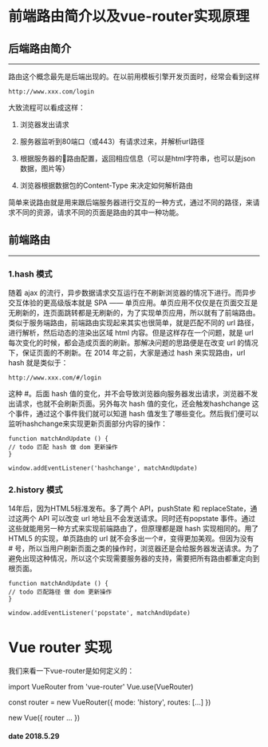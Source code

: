 # 前端路由简介以及vue-router实现原理

## 后端路由简介

***

路由这个概念最先是后端出现的。在以前用模板引擎开发页面时，经常会看到这样

    http://www.xxx.com/login

大致流程可以看成这样：

1. 浏览器发出请求

2. 服务器监听到80端口（或443）有请求过来，并解析url路径

3. 根据服务器的路由配置，返回相应信息（可以是html字符串，也可以是json数据，图片等）

4. 浏览器根据数据包的Content-Type 来决定如何解析路由

简单来说路由就是用来跟后端服务器进行交互的一种方式，通过不同的路径，来请求不同的资源，请求不同的页面是路由的其中一种功能。

## 前端路由

***

### 1.hash 模式

随着 ajax 的流行，异步数据请求交互运行在不刷新浏览器的情况下进行。而异步交互体验的更高级版本就是 SPA —— 单页应用。单页应用不仅仅是在页面交互是无刷新的，连页面跳转都是无刷新的，为了实现单页应用，所以就有了前端路由。
类似于服务端路由，前端路由实现起来其实也很简单，就是匹配不同的 url 路径，进行解析，然后动态的渲染出区域 html 内容。但是这样存在一个问题，就是 url 每次变化的时候，都会造成页面的刷新。那解决问题的思路便是在改变 url 的情况下，保证页面的不刷新。在 2014 年之前，大家是通过 hash 来实现路由，url hash 就是类似于：

    http://www.xxx.com/#/login

这种 #。后面 hash 值的变化，并不会导致浏览器向服务器发出请求，浏览器不发出请求，也就不会刷新页面。另外每次 hash 值的变化，还会触发hashchange 这个事件，通过这个事件我们就可以知道 hash 值发生了哪些变化。然后我们便可以监听hashchange来实现更新页面部分内容的操作：

    function matchAndUpdate () {
    // todo 匹配 hash 做 dom 更新操作
    }

    window.addEventListener('hashchange', matchAndUpdate)

### 2.history 模式

14年后，因为HTML5标准发布。多了两个 API，pushState 和 replaceState，通过这两个 API 可以改变 url 地址且不会发送请求。同时还有popstate 事件。通过这些就能用另一种方式来实现前端路由了，但原理都是跟 hash 实现相同的。用了 HTML5 的实现，单页路由的 url 就不会多出一个#，变得更加美观。但因为没有 # 号，所以当用户刷新页面之类的操作时，浏览器还是会给服务器发送请求。为了避免出现这种情况，所以这个实现需要服务器的支持，需要把所有路由都重定向到根页面。

    function matchAndUpdate () {
    // todo 匹配路径 做 dom 更新操作
    }

    window.addEventListener('popstate', matchAndUpdate)

# Vue router 实现

我们来看一下vue-router是如何定义的：

import VueRouter from 'vue-router'
Vue.use(VueRouter)

const router = new VueRouter({
  mode: 'history',
  routes: [...]
})

new Vue({
  router
  ...
})

#### date 2018.5.29